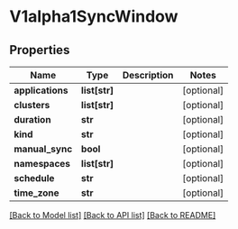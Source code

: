 # V1alpha1SyncWindow

## Properties
Name | Type | Description | Notes
------------ | ------------- | ------------- | -------------
**applications** | **list[str]** |  | [optional] 
**clusters** | **list[str]** |  | [optional] 
**duration** | **str** |  | [optional] 
**kind** | **str** |  | [optional] 
**manual_sync** | **bool** |  | [optional] 
**namespaces** | **list[str]** |  | [optional] 
**schedule** | **str** |  | [optional] 
**time_zone** | **str** |  | [optional] 

[[Back to Model list]](../README.md#documentation-for-models) [[Back to API list]](../README.md#documentation-for-api-endpoints) [[Back to README]](../README.md)

